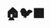 ---
layout: instagram
title:  "🏠🐦‍⬛"
slug: "house-bird"
media:
  - url: "instagram/457671787_1053850806136435_3299283495043818386_n_18028157138071879.jpg"
    alt: ""
type: "post"
seo:
  hidden: true
location: Zermatt
postdate: 2024-06-20
---